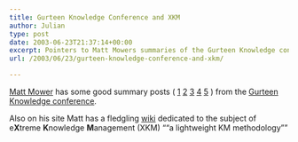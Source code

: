 ```yaml
---
title: Gurteen Knowledge Conference and XKM
author: Julian
type: post
date: 2003-06-23T21:37:14+00:00
excerpt: Pointers to Matt Mowers summaries of the Gurteen Knowledge conference and his eXtreme Knowledge Management wiki.
url: /2003/06/23/gurteen-knowledge-conference-and-xkm/

---
```

[Matt Mower][1] has some good summary posts ( [1][2] [2][3] [3][4] [4][5] [5][6] ) from the [Gurteen Knowledge conference][7].

Also on his site Matt has a fledgling [wiki][8] dedicated to the subject of e**X**treme **K**nowledge **M**anagement (XKM) <q>&#8220;a lightweight KM methodology&#8221;</q>

 [1]: https://matt.blogs.it/
 [2]: https://matt.blogs.it/2003/06/23.html#a967
 [3]: https://matt.blogs.it/2003/06/19.html#a959
 [4]: https://matt.blogs.it/2003/06/19.html#a958
 [5]: https://matt.blogs.it/2003/06/19.html#a957
 [6]: https://matt.blogs.it/2003/06/19.html#a956
 [7]: https://www.gurteen.com/gurteen/gurteen.nsf/0/9C7E34B34F92686A80256CE200715C3C/
 [8]: https://linux.evectors.it/wiki/XKM/